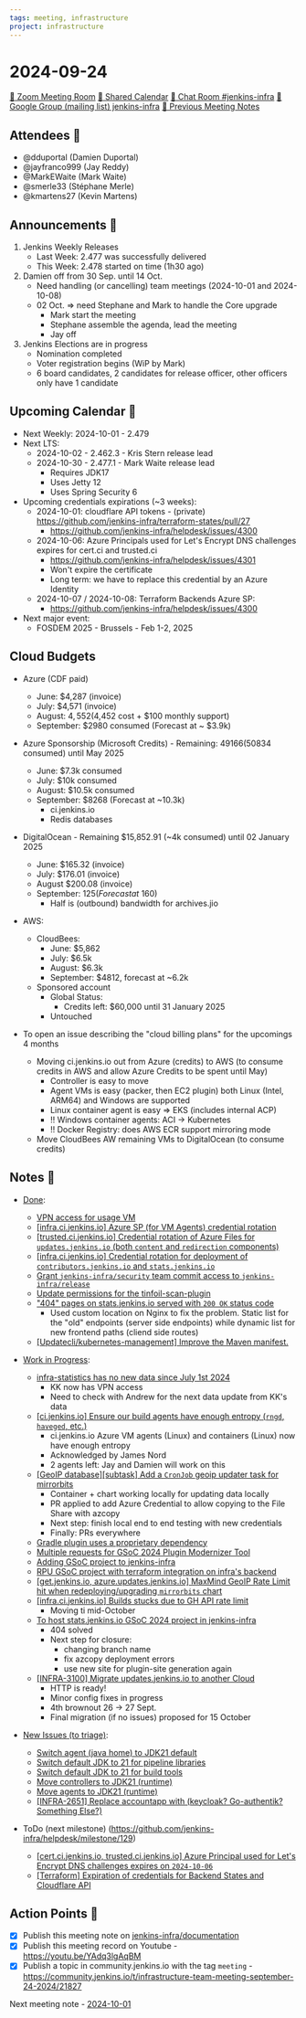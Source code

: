 ```yaml
---
tags: meeting, infrastructure
project: infrastructure
---
```

<!-- markdownlint-disable MD026-->

# 2024-09-24

[:movie_camera: Zoom Meeting Room](https://zoom.us/j/92454301214?pwd=aEVoUi9EanpaakN3L1ZxRlpDQk5Ddz09)
[:calendar: Shared Calendar](https://jenkins.io/event-calendar/)
[:speech_balloon: Chat Room #jenkins-infra](https://matrix.to/#/#jenkins-infra:matrix.org)
[:email: Google Group (mailing list) jenkins-infra](https://groups.google.com/g/jenkins-infra)
[🧠 Previous Meeting Notes](https://github.com/jenkins-infra/documentation/blob/main/meetings/2024-09-17.md)

## Attendees 👥

<!-- Handles are community.jenkins.io handles -->
* @dduportal (Damien Duportal)
* @jayfranco999 (Jay Reddy)
* @MarkEWaite (Mark Waite)
* @smerle33 (Stéphane Merle)
* @kmartens27 (Kevin Martens)

## Announcements :loudspeaker:

1. Jenkins Weekly Releases
    * Last Week: 2.477 was successfully delivered
    * This Week: 2.478 started on time (1h30 ago)
2. Damien off from 30 Sep. until 14 Oct.
    * Need handling (or cancelling) team meetings (2024-10-01 and 2024-10-08)
    * 02 Oct. => need Stephane and Mark to handle the Core upgrade
        * Mark start the meeting
        * Stephane assemble the agenda, lead the meeting
        * Jay off
3. Jenkins Elections are in progress
    * Nomination completed
    * Voter registration begins (WiP by Mark)
    * 6 board candidates, 2 candidates for release officer, other officers only have 1 candidate

## Upcoming Calendar 📆

* Next Weekly: 2024-10-01 - 2.479
* Next LTS:
    * 2024-10-02 - 2.462.3 - Kris Stern release lead
    * 2024-10-30 - 2.477.1 - Mark Waite release lead
        * Requires JDK17
        * Uses Jetty 12
        * Uses Spring Security 6
* Upcoming credentials expirations (~3 weeks):
    * 2024-10-01: cloudflare API tokens - (private) https://github.com/jenkins-infra/terraform-states/pull/27 
        * https://github.com/jenkins-infra/helpdesk/issues/4300
    * 2024-10-06: Azure Principals used for Let's Encrypt DNS challenges expires for cert.ci and trusted.ci
        * https://github.com/jenkins-infra/helpdesk/issues/4301
        * Won't expire the certificate
        * Long term: we have to replace this credential by an Azure Identity
    * 2024-10-07 / 2024-10-08: Terraform Backends Azure SP:
        * https://github.com/jenkins-infra/helpdesk/issues/4300
* Next major event:
    * FOSDEM 2025 - Brussels - Feb 1-2, 2025

## Cloud Budgets

* Azure (CDF paid)
    * June:  $4,287 (invoice)
    * July:  $4,571 (invoice)
    * August: $4,552 ($4,452 cost + $100 monthly support)
    * September: $2980 consumed (Forecast at ~ $3.9k)

* Azure Sponsorship (Microsoft Credits) - Remaining: $49166 ($50834 consumed) until May 2025
    * June: $7.3k consumed
    * July: $10k consumed
    * August: $10.5k consumed
    * September: $8268 (Forecast at ~10.3k)
        * ci.jenkins.io
        * Redis databases

* DigitalOcean - Remaining $15,852.91 (~4k consumed) until 02 January 2025
    * June: $165.32 (invoice)
    * July: $176.01 (invoice)
    * August $200.08 (invoice)
    * September: $125 (Forecast at ~$160)
        * Half is (outbound) bandwidth for archives.jio

* AWS:
    * CloudBees:
        * June: $5,862
        * July: $6.5k
        * August: $6.3k
        * September: $4812, forecast at ~6.2k
    * Sponsored account
        * Global Status:
            * Credits left: $60,000 until 31 January 2025
        * Untouched

* To open an issue describing the "cloud billing plans" for the upcomings 4 months
    * Moving ci.jenkins.io out from Azure (credits) to AWS (to consume credits in AWS and allow Azure Credits to be spent until May)
        * Controller is easy to move
        * Agent VMs is easy (packer, then EC2 plugin) both Linux (Intel, ARM64) and Windows are supported
        * Linux container agent is easy => EKS (includes internal ACP)
        * !! Windows container agents: ACI -> Kubernetes
        * !! Docker Registry: does AWS ECR support mirroring mode
    * Move CloudBees AW remaining VMs to DigitalOcean (to consume credits)

## Notes :book:

<!-- Generate the content below from the GHA workflow https://github.com/jenkins-infra/helpdesk/actions/workflows/infra-meeting-release.yaml -->

* [Done](https://github.com/jenkins-infra/helpdesk/milestone/128?closed=1):
    * [VPN access for usage VM](https://github.com/jenkins-infra/helpdesk/issues/4299)
    * [[infra.ci.jenkins.io] Azure SP (for VM Agents) credential rotation](https://github.com/jenkins-infra/helpdesk/issues/4298)
    * [[trusted.ci.jenkins.io] Credential rotation of Azure Files for `updates.jenkins.io` (both `content` and `redirection` components)](https://github.com/jenkins-infra/helpdesk/issues/4297)
    * [[infra.ci.jenkins.io] Credential rotation for deployment of `contributors.jenkins.io` and `stats.jenkins.io`](https://github.com/jenkins-infra/helpdesk/issues/4296)
    * [Grant `jenkins-infra/security` team commit access to `jenkins-infra/release`](https://github.com/jenkins-infra/helpdesk/issues/4295)
    * [Update permissions for the tinfoil-scan-plugin](https://github.com/jenkins-infra/helpdesk/issues/4293)
    * ["404" pages on stats.jenkins.io served with `200 OK` status code](https://github.com/jenkins-infra/helpdesk/issues/4291)
        * Used custom location on Nginx to fix the problem. Static list for the "old" endpoints (server side endpoints) while dynamic list for new frontend paths (cliend side routes)
    * [[Updatecli/kubernetes-management] Improve the Maven manifest.](https://github.com/jenkins-infra/helpdesk/issues/4283)

* [Work in Progress](https://github.com/jenkins-infra/helpdesk/milestone/128):
    * [infra-statistics has no new data since July 1st 2024](https://github.com/jenkins-infra/helpdesk/issues/4285)
        * KK now has VPN access
        * Need to check with Andrew for the next data update from KK's data
    * [[ci.jenkins.io] Ensure our build agents have enough entropy (`rngd`, `haveged`, etc.)](https://github.com/jenkins-infra/helpdesk/issues/4281)
        * ci.jenkins.io Azure VM agents (Linux) and containers (Linux) now have enough entropy
        * Acknowledged by James Nord
        * 2 agents left: Jay and Damien will work on this
    * [[GeoIP database][subtask] Add a `CronJob` geoip updater task for mirrorbits](https://github.com/jenkins-infra/helpdesk/issues/4278)
        * Container + chart working locally for updating data locally
        * PR applied to add Azure Credential to allow copying to the File Share with azcopy
        * Next step: finish local end to end testing with new credentials
        * Finally: PRs everywhere
    * [Gradle plugin uses a proprietary dependency](https://github.com/jenkins-infra/helpdesk/issues/4263)
    * [Multiple requests for GSoC 2024 Plugin Modernizer Tool ](https://github.com/jenkins-infra/helpdesk/issues/4262)
    * [Adding GSoC project to jenkins-infra](https://github.com/jenkins-infra/helpdesk/issues/4260)
    * [RPU GSoC project with terraform integration on infra's backend](https://github.com/jenkins-infra/helpdesk/issues/4246)
    * [[get.jenkins.io, azure.updates.jenkins.io] MaxMind GeoIP Rate Limit hit when redeploying/upgrading `mirrorbits` chart](https://github.com/jenkins-infra/helpdesk/issues/4240)
    * [[infra.ci.jenkins.io] Builds stucks due to GH API rate limit](https://github.com/jenkins-infra/helpdesk/issues/4165)
        * Moving ti mid-October
    * [To host stats.jenkins.io GSoC 2024 project in jenkins-infra](https://github.com/jenkins-infra/helpdesk/issues/4132)
        * 404 solved
        * Next step for closure: 
            * changing branch name
            * fix azcopy deployment errors
            * use new site for plugin-site generation again 
    * [[INFRA-3100] Migrate updates.jenkins.io to another Cloud](https://github.com/jenkins-infra/helpdesk/issues/2649)
        * HTTP is ready!
        * Minor config fixes in progress
        * 4th brownout 26 -> 27 Sept.
        * Final migration (if no issues) proposed for 15 October

* [New Issues (to triage)](https://github.com/jenkins-infra/helpdesk/milestone/none):
    * [Switch agent (java home) to JDK21 default](https://github.com/jenkins-infra/helpdesk/issues/4127)
    * [Switch default JDK to 21 for pipeline libraries](https://github.com/jenkins-infra/helpdesk/issues/4126)
    * [Switch default JDK to 21 for build tools](https://github.com/jenkins-infra/helpdesk/issues/4125)
    * [Move controllers to JDK21 (runtime)](https://github.com/jenkins-infra/helpdesk/issues/4123)
    * [Move agents to JDK21 (runtime)](https://github.com/jenkins-infra/helpdesk/issues/4121)
    * [[INFRA-2651] Replace accountapp with (keycloak? Go-authentik? Something Else?)](https://github.com/jenkins-infra/helpdesk/issues/2232)


* ToDo (next milestone) (https://github.com/jenkins-infra/helpdesk/milestone/129)
    * [[cert.ci.jenkins.io, trusted.ci.jenkins.io] Azure Principal used for Let's Encrypt DNS challenges expires on `2024-10-06`](https://github.com/jenkins-infra/helpdesk/issues/4301)
    * [[Terraform] Expiration of credentials for Backend States and Cloudflare API](https://github.com/jenkins-infra/helpdesk/issues/4300)

## Action Points :muscle:

<!-- How To: https://github.com/jenkins-infra/runbooks/tree/main/meetings -->
* [x] Publish this meeting note on [jenkins-infra/documentation](https://github.com/jenkins-infra/documentation) 
* [x] Publish this meeting record on Youtube - https://youtu.be/YAdq3lgAqBM
* [x] Publish a topic in community.jenkins.io with the tag `meeting` - https://community.jenkins.io/t/infrastructure-team-meeting-september-24-2024/21827

Next meeting note - [2024-10-01](https://github.com/jenkins-infra/documentation/blob/main/meetings/2024-10-01.md) 